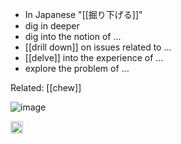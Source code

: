 
- In Japanese "[[掘り下げる]]"
- dig in deeper
- dig into the notion of ...
- [[drill down]] on issues related to ...
- [[delve]] into the experience of ...
- explore the problem of ...

Related: [[chew]]

![image](https://gyazo.com/6e3b606843e8d8bdbbd08f88c540cd42/thumb/1000)

<img src='https://scrapbox.io/api/pages/nishio/en/icon' alt='en.icon' height="19.5"/>
